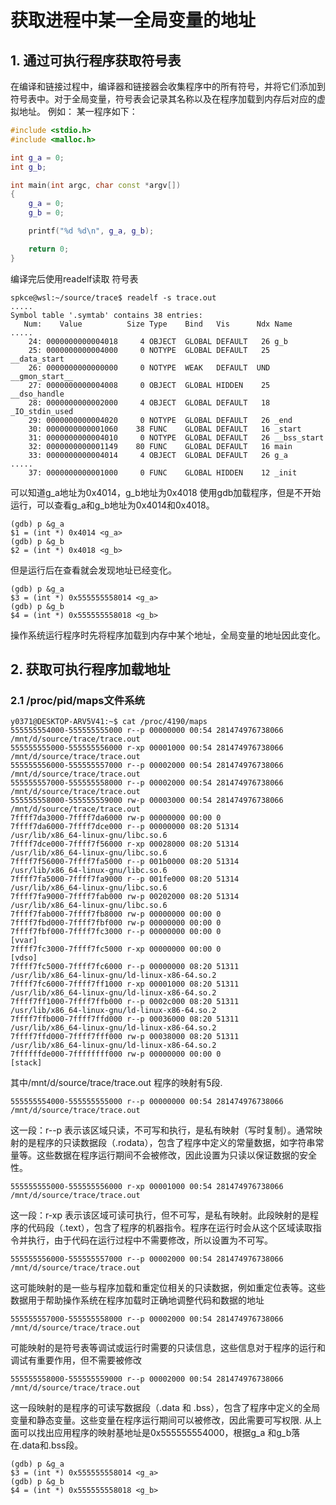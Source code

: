 # 获取进程中某一全局变量的地址
## 1. 通过可执行程序获取符号表

在编译和链接过程中，编译器和链接器会收集程序中的所有符号，并将它们添加到符号表中。对于全局变量，符号表会记录其名称以及在程序加载到内存后对应的虚拟地址。
例如：
某一程序如下：
```c++
#include <stdio.h>
#include <malloc.h>

int g_a = 0;
int g_b;

int main(int argc, char const *argv[])
{
    g_a = 0;
    g_b = 0;

    printf("%d %d\n", g_a, g_b);

    return 0;
}
```
编译完后使用readelf读取 符号表
```
spkce@wsl:~/source/trace$ readelf -s trace.out 
.....
Symbol table '.symtab' contains 38 entries:
   Num:    Value          Size Type    Bind   Vis      Ndx Name
.....
    24: 0000000000004018     4 OBJECT  GLOBAL DEFAULT   26 g_b
    25: 0000000000004000     0 NOTYPE  GLOBAL DEFAULT   25 __data_start
    26: 0000000000000000     0 NOTYPE  WEAK   DEFAULT  UND __gmon_start__
    27: 0000000000004008     0 OBJECT  GLOBAL HIDDEN    25 __dso_handle
    28: 0000000000002000     4 OBJECT  GLOBAL DEFAULT   18 _IO_stdin_used
    29: 0000000000004020     0 NOTYPE  GLOBAL DEFAULT   26 _end
    30: 0000000000001060    38 FUNC    GLOBAL DEFAULT   16 _start
    31: 0000000000004010     0 NOTYPE  GLOBAL DEFAULT   26 __bss_start
    32: 0000000000001149    80 FUNC    GLOBAL DEFAULT   16 main
    33: 0000000000004014     4 OBJECT  GLOBAL DEFAULT   26 g_a
.....
    37: 0000000000001000     0 FUNC    GLOBAL HIDDEN    12 _init
```
可以知道g_a地址为0x4014，g_b地址为0x4018
使用gdb加载程序，但是不开始运行，可以查看g_a和g_b地址为0x4014和0x4018。
```
(gdb) p &g_a
$1 = (int *) 0x4014 <g_a>
(gdb) p &g_b
$2 = (int *) 0x4018 <g_b>
```
但是运行后在查看就会发现地址已经变化。
```
(gdb) p &g_a
$3 = (int *) 0x555555558014 <g_a>
(gdb) p &g_b
$4 = (int *) 0x555555558018 <g_b>
```
操作系统运行程序时先将程序加载到内存中某个地址，全局变量的地址因此变化。

## 2. 获取可执行程序加载地址 
### 2.1 /proc/pid/maps文件系统
```
y0371@DESKTOP-ARV5V41:~$ cat /proc/4190/maps
555555554000-555555555000 r--p 00000000 00:54 281474976738066            /mnt/d/source/trace/trace.out
555555555000-555555556000 r-xp 00001000 00:54 281474976738066            /mnt/d/source/trace/trace.out
555555556000-555555557000 r--p 00002000 00:54 281474976738066            /mnt/d/source/trace/trace.out
555555557000-555555558000 r--p 00002000 00:54 281474976738066            /mnt/d/source/trace/trace.out
555555558000-555555559000 rw-p 00003000 00:54 281474976738066            /mnt/d/source/trace/trace.out
7ffff7da3000-7ffff7da6000 rw-p 00000000 00:00 0
7ffff7da6000-7ffff7dce000 r--p 00000000 08:20 51314                      /usr/lib/x86_64-linux-gnu/libc.so.6
7ffff7dce000-7ffff7f56000 r-xp 00028000 08:20 51314                      /usr/lib/x86_64-linux-gnu/libc.so.6
7ffff7f56000-7ffff7fa5000 r--p 001b0000 08:20 51314                      /usr/lib/x86_64-linux-gnu/libc.so.6
7ffff7fa5000-7ffff7fa9000 r--p 001fe000 08:20 51314                      /usr/lib/x86_64-linux-gnu/libc.so.6
7ffff7fa9000-7ffff7fab000 rw-p 00202000 08:20 51314                      /usr/lib/x86_64-linux-gnu/libc.so.6
7ffff7fab000-7ffff7fb8000 rw-p 00000000 00:00 0
7ffff7fbd000-7ffff7fbf000 rw-p 00000000 00:00 0
7ffff7fbf000-7ffff7fc3000 r--p 00000000 00:00 0                          [vvar]
7ffff7fc3000-7ffff7fc5000 r-xp 00000000 00:00 0                          [vdso]
7ffff7fc5000-7ffff7fc6000 r--p 00000000 08:20 51311                      /usr/lib/x86_64-linux-gnu/ld-linux-x86-64.so.2
7ffff7fc6000-7ffff7ff1000 r-xp 00001000 08:20 51311                      /usr/lib/x86_64-linux-gnu/ld-linux-x86-64.so.2
7ffff7ff1000-7ffff7ffb000 r--p 0002c000 08:20 51311                      /usr/lib/x86_64-linux-gnu/ld-linux-x86-64.so.2
7ffff7ffb000-7ffff7ffd000 r--p 00036000 08:20 51311                      /usr/lib/x86_64-linux-gnu/ld-linux-x86-64.so.2
7ffff7ffd000-7ffff7fff000 rw-p 00038000 08:20 51311                      /usr/lib/x86_64-linux-gnu/ld-linux-x86-64.so.2
7ffffffde000-7ffffffff000 rw-p 00000000 00:00 0                          [stack]
```
其中/mnt/d/source/trace/trace.out 程序的映射有5段.
```
555555554000-555555555000 r--p 00000000 00:54 281474976738066            /mnt/d/source/trace/trace.out
```
这一段：r--p 表示该区域只读，不可写和执行，是私有映射（写时复制）。通常映射的是程序的只读数据段（.rodata），包含了程序中定义的常量数据，如字符串常量等。这些数据在程序运行期间不会被修改，因此设置为只读以保证数据的安全性。
```
555555555000-555555556000 r-xp 00001000 00:54 281474976738066            /mnt/d/source/trace/trace.out
```
这一段：r-xp 表示该区域可读可执行，但不可写，是私有映射。此段映射的是程序的代码段（.text），包含了程序的机器指令。程序在运行时会从这个区域读取指令并执行，由于代码在运行过程中不需要修改，所以设置为不可写。
```
555555556000-555555557000 r--p 00002000 00:54 281474976738066            /mnt/d/source/trace/trace.out
```
这可能映射的是一些与程序加载和重定位相关的只读数据，例如重定位表等。这些数据用于帮助操作系统在程序加载时正确地调整代码和数据的地址
```
555555557000-555555558000 r--p 00002000 00:54 281474976738066            /mnt/d/source/trace/trace.out
```
可能映射的是符号表等调试或运行时需要的只读信息，这些信息对于程序的运行和调试有重要作用，但不需要被修改
```
555555558000-555555559000 r--p 00002000 00:54 281474976738066            /mnt/d/source/trace/trace.out
```
这一段映射的是程序的可读写数据段（.data 和 .bss），包含了程序中定义的全局变量和静态变量。这些变量在程序运行期间可以被修改，因此需要可写权限.
从上面可以找出应用程序的映射基地址是0x555555554000，根据g_a 和g_b落在.data和.bss段。
```
(gdb) p &g_a
$3 = (int *) 0x555555558014 <g_a>
(gdb) p &g_b
$4 = (int *) 0x555555558018 <g_b>
```